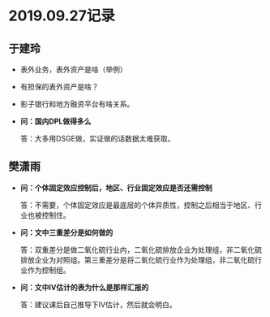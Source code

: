 # 2019.09.27记录

## 于建玲

- 表外业务，表外资产是啥（举例）

- 有担保的表外资产是啥？

- 影子银行和地方融资平台有啥关系。

- **问：国内DPL做得多么**

  答：大多用DSGE做，实证做的话数据太难获取。
  
  

## 樊潇雨

- **问：个体固定效应控制后，地区、行业固定效应是否还需控制**

  答：不需要，个体固定效应是最底层的个体异质性，控制之后相当于地区、行业也被控制住。

- **问：文中三重差分是如何做的**

  答：双重差分是做二氧化硫行业内，二氧化硫排放企业为处理组，非二氧化硫排放企业为对照组。第三重差分是将二氧化硫行业作为处理组，非二氧化硫行业作为控制组。

- **问：文中IV估计的表为什么是那样汇报的**

  答：建议课后自己推导下IV估计，然后就会明白。


